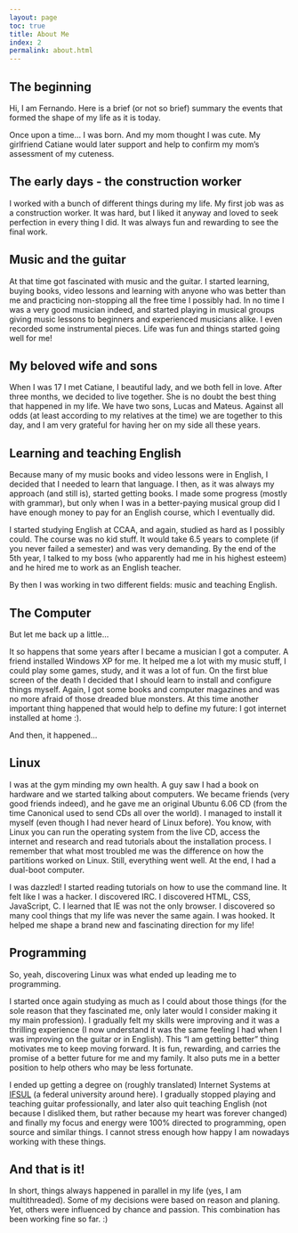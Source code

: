 ```yaml
---
layout: page
toc: true
title: About Me
index: 2
permalink: about.html
---
```


## The beginning

Hi, I am Fernando. Here is a brief (or not so brief) summary the events that formed the shape of my life as it is today.

Once upon a time…​ I was born. And my mom thought I was cute. My girlfriend Catiane would later support and help to confirm my mom’s assessment of my cuteness.

## The early days - the construction worker

I worked with a bunch of different things during my life. My first job was as a construction worker. It was hard, but I liked it anyway and loved to seek perfection in every thing I did. It was always fun and rewarding to see the final work.

## Music and the guitar

At that time got fascinated with music and the guitar. I started learning, buying books, video lessons and learning with anyone who was better than me and practicing non-stopping all the free time I possibly had. In no time I was a very good musician indeed, and started playing in musical groups giving music lessons to beginners and experienced musicians alike. I even recorded some instrumental pieces. Life was fun and things started going well for me\!

## My beloved wife and sons

When I was 17 I met Catiane, I beautiful lady, and we both fell in love. After three months, we decided to live together. She is no doubt the best thing that happened in my life. We have two sons, Lucas and Mateus. Against all odds (at least according to my relatives at the time) we are together to this day, and I am very grateful for having her on my side all these years.

## Learning and teaching English

Because many of my music books and video lessons were in English, I decided that I needed to learn that language. I then, as it was always my approach (and still is), started getting books. I made some progress (mostly with grammar), but only when I was in a better-paying musical group did I have enough money to pay for an English course, which I eventually did.

I started studying English at CCAA, and again, studied as hard as I possibly could. The course was no kid stuff. It would take 6.5 years to complete (if you never failed a semester) and was very demanding. By the end of the 5th year, I talked to my boss (who apparently had me in his highest esteem) and he hired me to work as an English teacher.

By then I was working in two different fields: music and teaching English.

## The Computer

But let me back up a little…​

It so happens that some years after I became a musician I got a computer. A friend installed Windows XP for me. It helped me a lot with my music stuff, I could play some games, study, and it was a lot of fun. On the first blue screen of the death I decided that I should learn to install and configure things myself. Again, I got some books and computer magazines and was no more afraid of those dreaded blue monsters. At this time another important thing happened that would help to define my future: I got internet installed at home :).

And then, it happened…​

## Linux

I was at the gym minding my own health. A guy saw I had a book on hardware and we started talking about computers. We became friends (very good friends indeed), and he gave me an original Ubuntu 6.06 CD (from the time Canonical used to send CDs all over the world). I managed to install it myself (even though I had never heard of Linux before). You know, with Linux you can run the operating system from the live CD, access the internet and research and read tutorials about the installation process. I remember that what most troubled me was the difference on how the partitions worked on Linux. Still, everything went well. At the end, I had a dual-boot computer.

I was dazzled\! I started reading tutorials on how to use the command line. It felt like I was a hacker. I discovered IRC. I discovered HTML, CSS, JavaScript, C. I learned that IE was not the only browser. I discovered so many cool things that my life was never the same again. I was hooked. It helped me shape a brand new and fascinating direction for my life\!

## Programming

So, yeah, discovering Linux was what ended up leading me to programming.

I started once again studying as much as I could about those things (for the sole reason that they fascinated me, only later would I consider making it my main profession). I gradually felt my skills were improving and it was a thrilling experience (I now understand it was the same feeling I had when I was improving on the guitar or in English). This “I am getting better” thing motivates me to keep moving forward. It is fun, rewarding, and carries the promise of a better future for me and my family. It also puts me in a better position to help others who may be less fortunate.

I ended up getting a degree on (roughly translated) Internet Systems at [IFSUL](http://passofundo.ifsul.edu.br/) (a federal university around here). I gradually stopped playing and teaching guitar professionally, and later also quit teaching English (not because I disliked them, but rather because my heart was forever changed) and finally my focus and energy were 100% directed to programming, open source and similar things. I cannot stress enough how happy I am nowadays working with these things.

## And that is it\!

In short, things always happened in parallel in my life (yes, I am multithreaded). Some of my decisions were based on reason and planing. Yet, others were influenced by chance and passion. This combination has been working fine so far. :)
